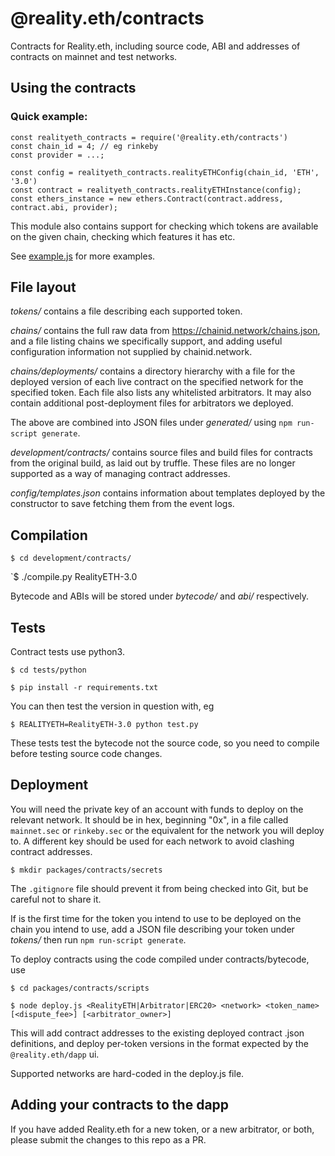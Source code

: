 # @reality.eth/contracts
Contracts for Reality.eth, including source code, ABI and addresses of contracts on mainnet and test networks.

## Using the contracts

### Quick example:

    const realityeth_contracts = require('@reality.eth/contracts')
    const chain_id = 4; // eg rinkeby
    const provider = ...;
    
    const config = realityeth_contracts.realityETHConfig(chain_id, 'ETH', '3.0')
    const contract = realityeth_contracts.realityETHInstance(config);
    const ethers_instance = new ethers.Contract(contract.address, contract.abi, provider);

This module also contains support for checking which tokens are available on the given chain, checking which features it has etc.

See [example.js](example.js) for more examples.


## File layout

*tokens/* contains a file describing each supported token.

*chains/* contains the full raw data from https://chainid.network/chains.json, and a file listing chains we specifically support, and adding useful configuration information not supplied by chainid.network.

*chains/deployments/* contains a directory hierarchy with a file for the deployed version of each live contract on the specified network for the specified token. Each file also lists any whitelisted arbitrators. It may also contain additional post-deployment files for arbitrators we deployed.

The above are combined into JSON files under *generated/* using `npm run-script generate`.

*development/contracts/* contains source files and build files for contracts from the original build, as laid out by truffle. These files are no longer supported as a way of managing contract addresses.

*config/templates.json* contains information about templates deployed by the constructor to save fetching them from the event logs.

## Compilation

`$ cd development/contracts/`

`$ ./compile.py RealityETH-3.0

Bytecode and ABIs will be stored under *bytecode/* and *abi/* respectively.

## Tests

Contract tests use python3.

`$ cd tests/python`

`$ pip install -r requirements.txt`

You can then test the version in question with, eg

`$ REALITYETH=RealityETH-3.0 python test.py`

These tests test the bytecode not the source code, so you need to compile before testing source code changes.

## Deployment

You will need the private key of an account with funds to deploy on the relevant network. It should be in hex, beginning "0x", in a file called `mainnet.sec` or `rinkeby.sec` or the equivalent for the network you will deploy to. A different key should be used for each network to avoid clashing contract addresses.

`$ mkdir packages/contracts/secrets`

The `.gitignore` file should prevent it from being checked into Git, but be careful not to share it.

If is the first time for the token you intend to use to be deployed on the chain you intend to use, add a JSON file describing your token under *tokens/* then run `npm run-script generate`.

To deploy contracts using the code compiled under contracts/bytecode, use

`$ cd packages/contracts/scripts`

`$ node deploy.js <RealityETH|Arbitrator|ERC20> <network> <token_name> [<dispute_fee>] [<arbitrator_owner>]`

This will add contract addresses to the existing deployed contract .json definitions, and deploy per-token versions in the format expected by the `@reality.eth/dapp` ui.

Supported networks are hard-coded in the deploy.js file.

## Adding your contracts to the dapp

If you have added Reality.eth for a new token, or a new arbitrator, or both, please submit the changes to this repo as a PR.
